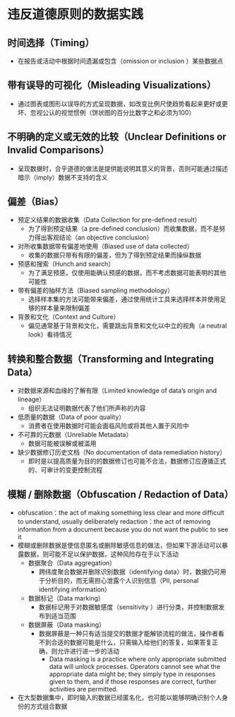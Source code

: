 # **违反道德原则的数据实践**

## 时间选择（Timing）

- 在报告或活动中根据时间遗漏或包含（omission or inclusion ）某些数据点

## 带有误导的可视化（Misleading Visualizations）

- 通过图表或图形以误导的方式呈现数据，如改变比例尺使趋势看起来更好或更坏、忽视公认的视觉惯例（饼状图的百分比数字之和必须为100）

## 不明确的定义或无效的比较（Unclear Definitions or Invalid Comparisons）

- 呈现数据时，合乎道德的做法是提供能说明其意义的背景，否则可能通过描述暗示（imply）数据不支持的含义

## 偏差（Bias）

- 预定义结果的数据收集（Data Collection for pre-defined result）
  - 为了得到预定结果（a pre-defined conclusion）而收集数据，而不是努力得出客观结论（an objective conclusion）
- 对所收集数据带有偏差地使用（Biased use of data collected）
  - 收集的数据只带有有限的偏差，但为了得到预定结果而操纵数据
- 预感和搜索（Hunch and search）
  - 为了满足预感，仅使用能确认预感的数据，而不考虑数据可能表明的其他可能性
- 带有偏差的抽样方法（Biased sampling methodology）
  - 选择样本集的方法可能带来偏差，通过使用统计工具来选择样本并使用足够的样本量来限制偏差
- 背景和文化（Context and Culture）
  - 偏见通常基于背景和文化，需要跳出背景和文化以中立的视角（a neutral look）看待情况

## 转换和整合数据（Transforming and Integrating Data）

- 对数据来源和血缘的了解有限（Limited knowledge of data’s origin and lineage）
  - 组织无法证明数据代表了他们所声称的内容
- 低质量的数据（Data of poor quality）
  - 消费者在使用数据时可能会面临风险或将其他人置于风险中
- 不可靠的元数据（Unreliable Metadata）
  - 数据可能被误解或被滥用
- 缺少数据修订历史文档（No documentation of data remediation history）
  - 即时是以提高质量为目的的数据修订也可能不合法，数据修订应遵循正式的、可审计的变更控制流程

## 模糊 / 删除数据（Obfuscation / Redaction of Data）

- obfuscation：the act of making something less clear and more difficult to understand, usually deliberately
  redaction：the act of removing information from a document because you do not want the public to see it
- 模糊或删除数据是使信息匿名或删除敏感信息的做法，但如果下游活动可以暴露数据，则可能不足以保护数据，这种风险存在于以下活动
  - 数据聚合（Data aggregation）
    - 跨纬度聚合数据并删除识别数据（identifying data）时，数据仍可用于分析目的，而无需担心泄露个人识别信息（PII, personal identifying information）
  - 数据标记（Data marking）
    - 数据标记用于对数据敏感度（sensitivity ）进行分类，并控制数据发布到适当范围
  - 数据屏蔽（Data masking）
    - 数据屏蔽是一种只有适当提交的数据才能解锁流程的做法，操作者看不到合适的数据可能是什么，只需输入给他们的答复，如果答复正确，则允许进行进一步的活动
      - Data masking is a practice where only appropriate submitted data will unlock processes. Operators cannot see what the appropriate data might be; they simply type in responses given to them, and if those responses are correct, further activities are permitted.
- 在大型数据集中，即时输入的数据已经匿名化，也可能以能够明确识别个人身份的方式组合数据